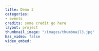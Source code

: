```yaml
---
title: Demo 3
categories:
- events
credits: some credit go here
layout: project
thumbnail_image: "/images/thumbnail3.jpg"
has_video: false
video_embed:
---
```

